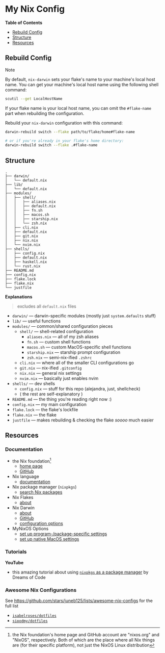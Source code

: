 # My Nix Config

**Table of Contents**
* [Rebuild Config](#rebuild-config)
* [Structure](#structure)
* [Resources](#resources)

## Rebuild Config
> [!NOTE]
> By default, `nix-darwin` sets your flake's name to your machine's local host name. You can get your machine's local host name using the following shell command:
> ```sh
> scutil --get LocalHostName
> ```
> If your flake name is your local host name, you can omit the `#flake-name` part when rebuilding the configuration.

Rebuild your `nix-darwin` configuration with this command:
```sh
darwin-rebuild switch --flake path/to/flake/home#flake-name

# or if you're already in your flake's home directory:
darwin-rebuild switch --flake .#flake-name
```

## Structure
```
.
├── darwin/
│   └── default.nix
├── lib/
│   └── default.nix
├── modules/
│   ├── shell/
│   │   ├── aliases.nix
│   │   ├── default.nix
│   │   ├── fn.sh
│   │   ├── macos.sh
│   │   ├── starship.nix
│   │   └── zsh.nix
│   ├── cli.nix
│   ├── default.nix
│   ├── git.nix
│   ├── nix.nix
│   └── nvim.nix
├── shells/
│   ├── config.nix
│   ├── default.nix
│   ├── haskell.nix
│   └── rust.nix
├── README.md
├── config.nix
├── flake.lock
├── flake.nix
└── justfile
```
**Explanations**
> excludes all `default.nix` files
* `darwin/` &mdash; darwin-specific modules (mostly just `system.defaults` stuff)
* `lib/` &mdash; useful functions
* `modules/` &mdash; common/shared configuration pieces
    * `shell/` &mdash; shell-related configuration
        * `aliases.nix` &mdash; all of my zsh aliases
        * `fn.sh` &mdash; custom shell functions
        * `macos.sh` &mdash; custom MacOS-specific shell functions
        * `starship.nix` &mdash; starship prompt configuration
        * `zsh.nix` &mdash; semi-nix-ified `.zshrc`
    * `cli.nix` &mdash; where all of the smaller CLI configurations go
    * `git.nix` &mdash; nix-ified `.gitconfig`
    * `nix.nix` &mdash; general nix settings
    * `nvim.nix` &mdash; basically just enables nvim
* `shells/` &mdash; dev shells
    * `config.nix` &mdash; stuff for this repo (alejandra, just, shellcheck)
    * ( the rest are self-explanatory )
* `README.md` &mdash; the thing you're reading right now :)
* `config.nix` &mdash; my main configuration
* `flake.lock` &mdash; the flake's lockfile
* `flake.nix` &mdash; the flake
* `justfile` &mdash; makes rebuilding & checking the flake *soooo* much easier

## Resources
### Documentation
* the Nix foundation[^1]
    * [home page](https://nixos.org/)
    * [GitHub](https://github.com/NixOS)
* Nix language
    * [documentation](https://nix.dev/manual/nix/2.18/language/)
* Nix package manager (`nixpkgs`)
    <!-- * [`nixpkgs` home page](https://_____) -->
    * [search Nix packages](https://search.nixos.org/packages)
* Nix Flakes
    * [about](https://nix.dev/concepts/flakes)
* Nix Darwin
    * [about](https://github.com/nix-darwin/nix-darwin?tab=readme-ov-file)
    * [GitHub](https://github.com/nix-darwin/nix-darwin)
    * [configuration options](https://nix-darwin.github.io/nix-darwin/manual/index.html)
* MyNixOS Options
    * [set up program-/package-specific settings](https://mynixos.com/options/programs)
    * [set up native MacOS settings](https://mynixos.com/nix-darwin/options)

### Tutorials
**YouTube**
* this amazing tutorial about using [`nixpkgs` as a package manager](https://www.youtube.com/watch?v=Z8BL8mdzWHI) by Dreams of Code

### Awesome Nix Configurations
See <https://github.com/stars/juneb125/lists/awesome-nix-configs> for the full list
* [`isabelroses/dotfiles`](https://github.com/isabelroses/dotfiles)
* [`sioodmy/dotfiles`](https://github.com/sioodmy/dotfiles)
<!-- * [``](https://github.com/) -->

[^1]: the Nix foundation's home page and GitHub account are "nixos.org" and "NixOS", respectively. Both of which are the place where all Nix things are (for their specific platform), not just the NixOS Linux distribution
